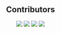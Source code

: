 <div align="center"> 
<h2>Contributors</h2>


[![](https://github.com/Yohanes213.png?size=50)](https://github.com/Yohanes213)       [![](https://github.com/AB-y1.png?size=50)](https://github.com/AB-y1)  [   ![](https://github.com/mistir-nigusse.png?size=50)](https://github.com/mistir-nigusse)   [   ![](https://github.com/GetachewAgegnehu.png?size=50)](https://github.com/GetachewAgegnehu)

<div>
